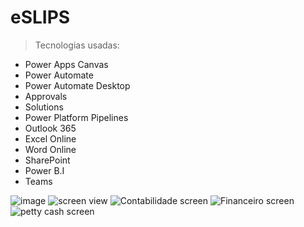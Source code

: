 # eSLIPS
>Tecnologias usadas:
  * Power Apps Canvas
  * Power Automate
  * Power Automate Desktop
  * Approvals
  * Solutions
  * Power Platform Pipelines
  * Outlook 365
  * Excel Online
  * Word Online
  * SharePoint
  * Power B.I
  * Teams

![image](https://github.com/This-Is-NPC/Power-Platform-Projects/assets/94719601/0c38a8af-0e6e-4d9d-8403-7bcd2490662d)
![screen view](https://user-images.githubusercontent.com/94719601/224183445-f3be2052-b131-42a3-8dfe-9c8fa80d8994.jpg)
![Contabilidade screen](https://user-images.githubusercontent.com/94719601/224183435-db440a33-3e80-4517-a966-eb5666768160.jpg)
![Financeiro screen](https://user-images.githubusercontent.com/94719601/224183437-4bf246d7-29f8-4a0e-9479-0dc4679d4605.jpg)
![petty cash screen](https://user-images.githubusercontent.com/94719601/224183442-c3f426ca-07e5-4213-9ff3-00bf3db6c9f9.jpg)
